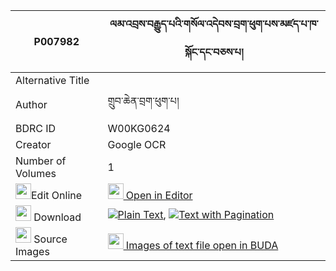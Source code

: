 |P007982|ལམ་འབྲས་བརྒྱུད་པའི་གསོལ་འདེབས་བྲག་ཕུག་པས་མཛད་པ་ཁ་སྐོང་དང་བཅས་པ། 
| --- | --- 
|Alternative Title |
|Author| གྲུབ་ཆེན་བྲག་ཕུག་པ།
|BDRC ID | W00KG0624
|Creator | Google OCR
|Number of Volumes| 1
|<img width="25" src="https://img.icons8.com/color/25/000000/edit-property.png">Edit Online| [<img width="25" src="https://avatars.githubusercontent.com/u/45091458?s=200&v=4"> Open in Editor](http://editor.openpecha.org/P007982)
|<img width="25" src="https://img.icons8.com/fluent/48/000000/download-2.png"/>  Download | [![](https://img.icons8.com/color/20/000000/txt.png)Plain Text](https://github.com/Openpecha/P007982/releases/download/v1/lam_dre_gyupa_i_soldeb_drakpuk_plain_P007982.zip), [![](https://img.icons8.com/color/20/000000/txt.png)Text with Pagination](https://github.com/Openpecha/P007982/releases/download/v1/lam_dre_gyupa_i_soldeb_drakpuk_pages_P007982.zip)
|<img width="25" src="https://img.icons8.com/plasticine/100/000000/pictures-folder.png"/>  Source Images | [<img width="25" src="https://library.bdrc.io/icons/BUDA-small.svg"> Images of text file open in BUDA](https://library.bdrc.io/show/bdr:W00KG0624)